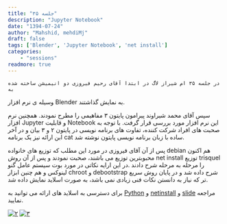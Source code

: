 ```yaml
---
title: "جلسه ۳۵"
description: "Jupyter Notebook"
date: "1394-07-24"
author: "Mahshid, mehdiMj"
draft: false
tags: ['Blender', 'Jupyter Notebook', 'net install']
categories:
    - "sessions"
readmore: true
---
```

    در جلسه ۳۵ ام شیراز لاگ در ابتدا آقای رحیم فیروزی دو انیمیشن ساخته شده به
وسیله ی نرم افزار Blender به نمایش گذاشتند.

سپس آقای محمد شیراوند پیرامون پایتون ۳ مفاهیمی را مطرح نمودند. همچنین نرم
افزار Jupyter و قابلیت Notebook این نرم افزار مورد بررسی قرار گرفت. با توجه به
صحبت های افراد شرکت کننده، تفاوت های برنامه نویسی در پایتون ۲ و ۳ بیان و در
آخر ابن ارائه نیز یک برنامه cat ساده با زبان برنامه نویسی پایتون نوشته شد.

پس از آن آقای فیروزی در مورد این مطلب که توزیع های خانواده debian هم اکنون
محبوبترین توزیع می باشند، صحبت نمودند و پس از آن روش net install توزیع trisquel را مرحله به مرحله شرح دادند .در این ارایه نکاتی در مورد بوت سیستم عامل گنو لینوکس و هم چنین ابزار chroot و debootstrap شرح داده شد و در پایان روش سریع تر که نیاز به دانستن نکات فنی زیادی نمی باشد، به صورت اسلاید نمایش
داده شد.

برای دسترسی به اسلاید های ارائه می توانید به [Python](https://shirazlug.ir/wp-content/uploads/2015/10/Python.zip) و [netinstall](https://shirazlug.ir/wp-content/uploads/2015/10/netinstall.odp) و [slide](https://shirazlug.ir/wp-content/uploads/2015/10/slide.zip) مراجعه نمایید.

[![۲](../../img/922e5f8e-fdbb-11e6-86dd-a088b4d860141488289273.4603431.jpg)](img/922e5f8e-fdbb-11e6-86dd-a088b4d860141488289273.4603431.jpg)
[![۳](../../img/922e6182-fdbb-11e6-86dd-a088b4d860141488289273.4603765.jpeg)](img/922e6182-fdbb-11e6-86dd-a088b4d860141488289273.4603765.jpeg)
